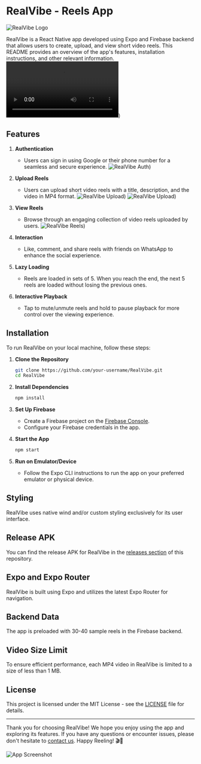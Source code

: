 
# RealVibe - Reels App

![RealVibe Logo](https://example.com/realvibe-logo.png](https://res.cloudinary.com/dqhyudo4x/image/upload/v1695620272/Taza_tiw0qz.png))

RealVibe is a React Native app developed using Expo and Firebase backend that allows users to create, upload, and view short video reels. This README provides an overview of the app's features, installation instructions, and other relevant information.
![RealVibe Video ](https://res.cloudinary.com/dqhyudo4x/video/upload/v1695619323/Android_Emulator_-_Pixel_XL_API_33_5554_2023-08-15_14-27-34_gw1fde.mp4))
## Features

1. **Authentication**
   - Users can sign in using Google or their phone number for a seamless and secure experience.
![RealVibe Auth ](https://res.cloudinary.com/dqhyudo4x/image/upload/v1695620233/Login_vugrk0.jpg))

2. **Upload Reels**
   - Users can upload short video reels with a title, description, and the video in MP4 format.
![RealVibe Upload ](https://res.cloudinary.com/dqhyudo4x/image/upload/v1695620234/upload-2_qhhcrw.jpg))
![RealVibe Upload ](https://res.cloudinary.com/dqhyudo4x/image/upload/v1695620234/Upload_gjhcea.jpg))

3. **View Reels**
   - Browse through an engaging collection of video reels uploaded by users.
![RealVibe Reels ](https://res.cloudinary.com/dqhyudo4x/image/upload/v1695620233/Reel_qvcz7u.jpg))

4. **Interaction**
   - Like, comment, and share reels with friends on WhatsApp to enhance the social experience.

5. **Lazy Loading**
   - Reels are loaded in sets of 5. When you reach the end, the next 5 reels are loaded without losing the previous ones.

6. **Interactive Playback**
   - Tap to mute/unmute reels and hold to pause playback for more control over the viewing experience.

## Installation

To run RealVibe on your local machine, follow these steps:

1. **Clone the Repository**
   ```bash
   git clone https://github.com/your-username/RealVibe.git
   cd RealVibe
   ```

2. **Install Dependencies**
   ```bash
   npm install
   ```

3. **Set Up Firebase**
   - Create a Firebase project on the [Firebase Console](https://console.firebase.google.com/).
   - Configure your Firebase credentials in the app.

4. **Start the App**
   ```bash
   npm start
   ```

5. **Run on Emulator/Device**
   - Follow the Expo CLI instructions to run the app on your preferred emulator or physical device.

## Styling

RealVibe uses native wind and/or custom styling exclusively for its user interface.

## Release APK

You can find the release APK for RealVibe in the [releases section](https://github.com/your-username/RealVibe/releases) of this repository.

## Expo and Expo Router

RealVibe is built using Expo and utilizes the latest Expo Router for navigation.

## Backend Data

The app is preloaded with 30-40 sample reels in the Firebase backend.

## Video Size Limit

To ensure efficient performance, each MP4 video in RealVibe is limited to a size of less than 1 MB.



## License

This project is licensed under the MIT License - see the [LICENSE](LICENSE) file for details.

---

Thank you for choosing RealVibe! We hope you enjoy using the app and exploring its features. If you have any questions or encounter issues, please don't hesitate to [contact us](mailto:contact@realvibeapp.com). Happy Reeling! 🎬📲

![App Screenshot](https://res.cloudinary.com/dqhyudo4x/image/upload/v1695620233/Reel_qvcz7u.jpg)
```

